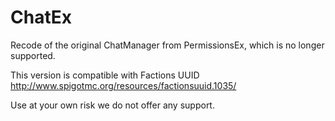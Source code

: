 ChatEx
================================
Recode of the original ChatManager from PermissionsEx, which is no longer supported.

This version is compatible with Factions UUID 
http://www.spigotmc.org/resources/factionsuuid.1035/  

Use at your own risk we do not offer any support.
